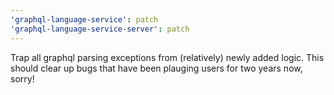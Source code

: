 ```yaml
---
'graphql-language-service': patch
'graphql-language-service-server': patch
---
```


Trap all graphql parsing exceptions from (relatively) newly added logic. This should clear up bugs that have been plauging users for two years now, sorry!

